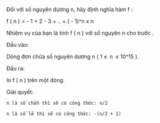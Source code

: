 Đối với số nguyên dương n, hãy định nghĩa hàm f :

f ( n ) = - 1 + 2 - 3 + .. + ( - 1)^n x n

Nhiệm vụ của bạn là tính f ( n ) với số nguyên n cho trước .

Đầu vào:

Dòng đơn chứa số nguyên dương n ( 1 ≤  n  ≤ 10^15 ).

Đầu ra:

In f ( n ) trên một dòng.

Giải quyết: 

    n là số chẵn thì sẽ có công thức: n/2
    
    n là số lẻ thì sẽ có công thức: -(n/2 + 1)
